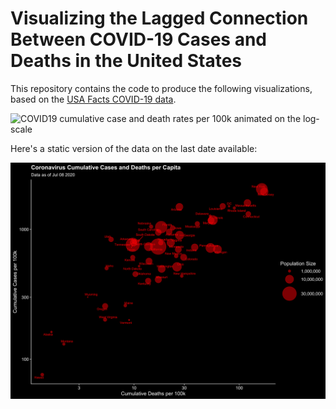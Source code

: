 
# Visualizing the Lagged Connection Between COVID-19 Cases and Deaths in the United States

This repository contains the code to produce the following visualizations, based on the [USA Facts COVID-19 data](https://usafacts.org/visualizations/coronavirus-covid-19-spread-map). 

![COVID19 cumulative case and death rates per 100k animated on the log-scale](covid19_cumulative_cases_and_deaths_animated.gif)

Here's a static version of the data on the last date available:

![COVID19 cumulative case and death rates per 100k visualized on log-scale](covid_cases_and_deaths_per_100k_log.png)
